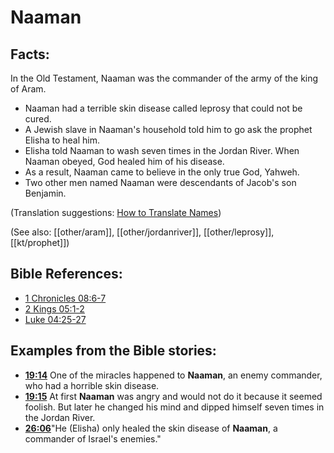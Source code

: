 # Naaman #

## Facts: ##

In the Old Testament, Naaman was the commander of the army of the king of Aram. 

* Naaman had a terrible skin disease called leprosy that could not be cured.
* A Jewish slave in Naaman's household told him to go ask the prophet Elisha to heal him.
* Elisha told Naaman to wash seven times in the Jordan River. When Naaman obeyed, God healed him of his disease.
* As a result, Naaman came to believe in the only true God, Yahweh.
* Two other men named Naaman were descendants of Jacob's son Benjamin.

(Translation suggestions: [How to Translate Names](en/ta-vol1/translate/man/translate-names))

(See also: [[other/aram]], [[other/jordanriver]], [[other/leprosy]], [[kt/prophet]])

## Bible References: ##

* [1 Chronicles 08:6-7](en/tn/1ch/help/08/06)
* [2 Kings 05:1-2](en/tn/2ki/help/05/01)
* [Luke 04:25-27](en/tn/luk/help/04/25)

## Examples from the Bible stories: ##

* __[19:14](en/tn/obs/help/19/14)__ One of the miracles happened to __Naaman__, an enemy commander, who had a horrible skin disease.
* __[19:15](en/tn/obs/help/19/15)__ At first __Naaman__  was angry and would not do it because it seemed foolish. But later he changed his mind and dipped himself seven times in the Jordan River.
* __[26:06](en/tn/obs/help/26/06)__"He (Elisha) only healed the skin disease of __Naaman__, a commander of Israel's enemies."